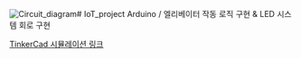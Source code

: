 ![Circuit_diagram](https://github.com/mingu4u/IoT_project/assets/97663670/f5565b0a-1bbd-470c-bc70-abcc8781d6df)# IoT_project
Arduino / 엘리베이터 작동 로직 구현 &amp; LED 시스템 회로 구현

[TinkerCad 시뮬레이션 링크](https://www.tinkercad.com/things/1TqaRMet3RW)

